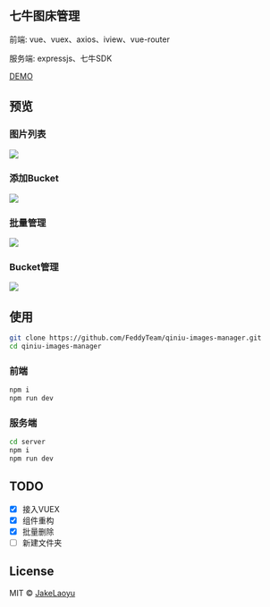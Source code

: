 ## 七牛图床管理

前端: vue、vuex、axios、iview、vue-router

服务端: expressjs、七牛SDK

[DEMO](http://qim.jakeyu.top)

## 预览

### 图片列表
![]('https://raw.githubusercontent.com/JakeLaoyu/qiniu-images-manager/master/src/assets/preview/Jietu20180513-165048@2x.jpg')

### 添加Bucket
![]('https://raw.githubusercontent.com/JakeLaoyu/qiniu-images-manager/master/src/assets/preview/Jietu20180513-165422@2x.jpg')

### 批量管理
![]('https://raw.githubusercontent.com/JakeLaoyu/qiniu-images-manager/master/src/assets/preview/Jietu20180513-165658.jpg')

### Bucket管理
![]('https://raw.githubusercontent.com/JakeLaoyu/qiniu-images-manager/master/src/assets/preview/Jietu20180513-165519.jpg')

## 使用

```sh
git clone https://github.com/FeddyTeam/qiniu-images-manager.git
cd qiniu-images-manager
```

### 前端

```sh
npm i
npm run dev
```

### 服务端

```sh
cd server
npm i
npm run dev
```

## TODO

- [x] 接入VUEX
- [x] 组件重构
- [x] 批量删除
- [ ] 新建文件夹

## License
MIT © [JakeLaoyu](https://github.com/JakeLaoyu)
